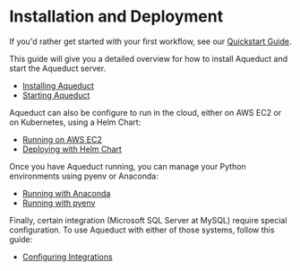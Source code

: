 # Installation and Deployment

If you'd rather get started with your first workflow, see our [Quickstart Guide](quickstart-guide.md).

This guide will give you a detailed overview for how to install Aqueduct and start the Aqueduct server.&#x20;

* [Installing Aqueduct](installation-and-deployment/installing-aqueduct.md)
* [Starting Aqueduct](installation-and-deployment/starting-aqueduct.md)

Aqueduct can also be configure to run in the cloud, either on AWS EC2 or on Kubernetes, using a Helm Chart:

* [Running on AWS EC2](installation-and-deployment/running-on-aws-ec2.md)
* [Deploying with Helm Chart](installation-and-deployment/deploying-with-helm.md)

Once you have Aqueduct running, you can manage your Python environments using pyenv or Anaconda:

* [Running with Anaconda](installation-and-deployment/running-with-anaconda.md)
* [Running with pyenv](installation-and-deployment/running-with-pyenv.md)

Finally, certain integration (Microsoft SQL Server at MySQL) require special configuration. To use Aqueduct with either of those systems, follow this guide:

* [Configuring Integrations](installation-and-deployment/configuring-integrations.md)
